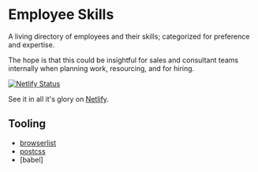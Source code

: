 # Employee Skills

A living directory of employees and their skills; categorized for preference and expertise.

The hope is that this could be insightful for sales and consultant teams internally when planning work, resourcing, and for hiring.

[![Netlify Status](https://api.netlify.com/api/v1/badges/3977bd09-465f-41d1-b28b-b0ecf8816858/deploy-status)](https://app.netlify.com/sites/employee-skills/deploys)

See it in all it's glory on [Netlify](https://employee-skills.netlify.com/).

## Tooling

- [browserlist](https://github.com/browserslist/browserslist)
- [postcss](https://github.com/postcss)
- [babel]
